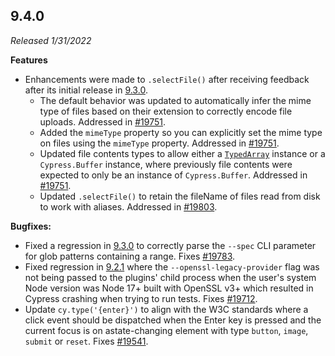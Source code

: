 ## 9.4.0

_Released 1/31/2022_

**Features**

- Enhancements were made to `.selectFile()` after receiving feedback after its
  initial release in [9.3.0](/guides/references/changelog#9-3-0).
  - The default behavior was updated to automatically infer the mime type of
    files based on their extension to correctly encode file uploads. Addressed
    in [#19751](https://github.com/cypress-io/cypress/issues/19751).
  - Added the `mimeType` property so you can explicitly set the mime type on
    files using the `mimeType` property. Addressed in
    [#19751](https://github.com/cypress-io/cypress/issues/19751).
  - Updated file contents types to allow either a
    [`TypedArray`](https://developer.mozilla.org/en-US/docs/Web/JavaScript/Reference/Global_Objects/TypedArray)
    instance or a `Cypress.Buffer` instance, where previously file contents were
    expected to only be an instance of `Cypress.Buffer`. Addressed in
    [#19751](https://github.com/cypress-io/cypress/issues/19751).
  - Updated `.selectFile()` to retain the fileName of files read from disk to
    work with aliases. Addressed in
    [#19803](https://github.com/cypress-io/cypress/issues/19803).

**Bugfixes:**

- Fixed a regression in [9.3.0](/guides/references/changelog#9-3-0) to correctly
  parse the `--spec` CLI parameter for glob patterns containing a range. Fixes
  [#19783](https://github.com/cypress-io/cypress/issues/19783).
- Fixed regression in [9.2.1](/guides/references/changelog#9-1-1) where the
  `--openssl-legacy-provider` flag was not being passed to the plugins' child
  process when the user's system Node version was Node 17+ built with OpenSSL
  v3+ which resulted in Cypress crashing when trying to run tests. Fixes
  [#19712](https://github.com/cypress-io/cypress/issues/19712).
- Update `cy.type('{enter}')` to align with the W3C standards where a click
  event should be dispatched when the Enter key is pressed and the current focus
  is on astate-changing element with type `button`, `image`, `submit` or
  `reset`. Fixes [#19541](https://github.com/cypress-io/cypress/issues/19541).
